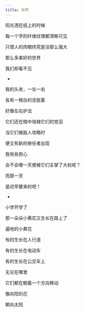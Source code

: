 ```yaml
---
title: 世界
---
```


阳光洒在纸上的时候

每一个字的纤维纹理都清晰可见

只恨人的肉眼终究是没那么强大

那么多美好的世界

我们却看不见

*

我的头发，一左一右

各有一根白的坚挺着

好像左右护法

它们还在暗中培植它们的党羽

当它们被敌人攻略时

便又有新的继任者出现

我有些担心

会不会哪一天便被它们主掌了大权呢？

而那一天

是迟早要来的吧！

*

小学开学了

那一朵朵小黄花又生长在路上了

遍地的小黄花

有的生长在人行道

有的生长在电动车

有的生长在公交车上

无论在哪里

它们都在朝着一个方向移动

像向阳的花

朝向太阳